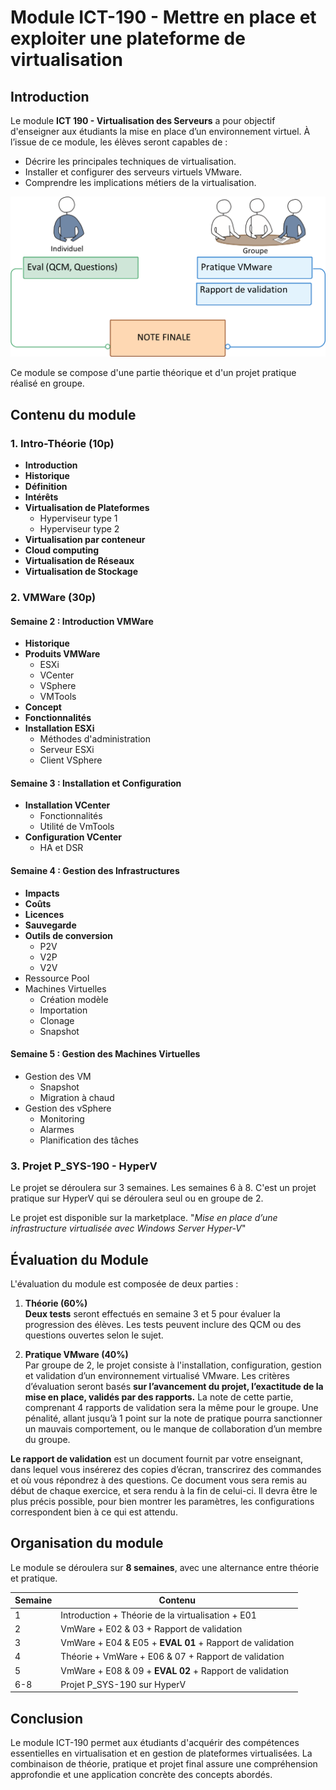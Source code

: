 # Module ICT-190 - Mettre en place et exploiter une plateforme de virtualisation

## Introduction

Le module **ICT 190 - Virtualisation des Serveurs** a pour objectif d'enseigner aux étudiants la mise en place d’un environnement virtuel. À l’issue de ce module, les élèves seront capables de :
- Décrire les principales techniques de virtualisation.
- Installer et configurer des serveurs virtuels VMware.
- Comprendre les implications métiers de la virtualisation.


![theorie-pratique](./b-UnitesEnseignement/Support/img/Picture1.png)

Ce module se compose d'une partie théorique et d'un projet pratique réalisé en groupe.

## Contenu du module

### 1. Intro-Théorie (10p)

- **Introduction**
- **Historique**
- **Définition**
- **Intérêts**
- **Virtualisation de Plateformes**
  - Hyperviseur type 1
  - Hyperviseur type 2
- **Virtualisation par conteneur**
- **Cloud computing**
- **Virtualisation de Réseaux**
- **Virtualisation de Stockage**



### 2. VMWare (30p)

#### Semaine 2 : Introduction VMWare
- **Historique**
- **Produits VMWare**
  - ESXi
  - VCenter
  - VSphere
  - VMTools
- **Concept**
- **Fonctionnalités**
- **Installation ESXi**
  - Méthodes d'administration
  - Serveur ESXi
  - Client VSphere

#### Semaine 3 : Installation et Configuration
- **Installation VCenter**
  - Fonctionnalités
  - Utilité de VmTools
- **Configuration VCenter**
  - HA et DSR

#### Semaine 4 : Gestion des Infrastructures
- **Impacts**
- **Coûts**
- **Licences**
- **Sauvegarde**
- **Outils de conversion**
  - P2V
  - V2P
  - V2V
- Ressource Pool
- Machines Virtuelles
  - Création modèle
  - Importation
  - Clonage
  - Snapshot

#### Semaine 5 : Gestion des Machines Virtuelles
- Gestion des VM
  - Snapshot
  - Migration à chaud
- Gestion des vSphere
  - Monitoring
  - Alarmes
  - Planification des tâches

### 3. Projet P_SYS-190 - HyperV
Le projet se déroulera sur 3 semaines. Les semaines 6 à 8.
C'est un projet pratique sur HyperV qui se déroulera seul ou en groupe de 2.

Le projet est disponible sur la marketplace. "*Mise en place d’une infrastructure virtualisée avec Windows Server Hyper-V*" 

## Évaluation du Module

L'évaluation du module est composée de deux parties :

1. **Théorie (60%)**  
   **Deux tests** seront effectués en semaine 3 et 5 pour évaluer la progression des élèves. Les tests peuvent inclure des QCM ou des questions ouvertes selon le sujet.

2. **Pratique VMware (40%)**  
Par groupe de 2, le projet consiste à l'installation, configuration, gestion et validation d’un environnement virtualisé VMware. Les critères d’évaluation seront basés **sur l’avancement du projet, l’exactitude de la mise en place, validés par des rapports.** La note de cette partie, comprenant 4 rapports de validation sera
la même pour le groupe. Une pénalité, allant jusqu’à 1 point sur la note de pratique pourra sanctionner un mauvais comportement, ou le manque de collaboration d’un membre du groupe.

**Le rapport de validation** est un document fournit par votre enseignant, dans lequel vous insérerez des copies d’écran, transcrirez des commandes et où vous répondrez à des questions.
Ce document vous sera remis au début de chaque exercice, et sera rendu à la fin de celui-ci. Il devra être le plus précis possible, pour bien montrer les paramètres, les configurations correspondent bien à ce qui est attendu.


## Organisation du module

Le module se déroulera sur **8 semaines**, avec une alternance entre théorie et pratique.

| Semaine | Contenu |
|---------|---------|
| 1 | Introduction + Théorie de la virtualisation + E01 |
| 2 | VmWare + E02 & 03 + Rapport de validation  |
| 3 | VmWare + E04 & E05 + **EVAL 01** + Rapport de validation |
| 4 | Théorie + VmWare + E06 & 07 + Rapport de validation |
| 5 | VmWare + E08 & 09 + **EVAL 02** + Rapport de validation |
| 6-8 | Projet P_SYS-190 sur HyperV |

## Conclusion

Le module ICT-190 permet aux étudiants d'acquérir des compétences essentielles en virtualisation et en gestion de plateformes virtualisées. La combinaison de théorie, pratique et projet final assure une compréhension approfondie et une application concrète des concepts abordés.
